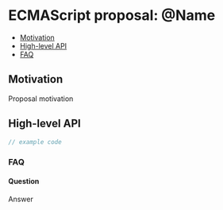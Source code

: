 # ECMAScript proposal: @Name
- [Motivation](#motivation)
- [High-level API](#high-level-api)
- [FAQ](#faq)

## Motivation

Proposal motivation

## High-level API

```js
// example code
```

### FAQ
#### Question

Answer
